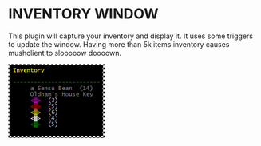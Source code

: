 # INVENTORY WINDOW

This plugin will capture your inventory and display it. It uses some triggers to update the window. Having more than 5k items inventory causes mushclient to slooooow doooown.



![INVENTORY WINDOW](fa_inv_win.png)
